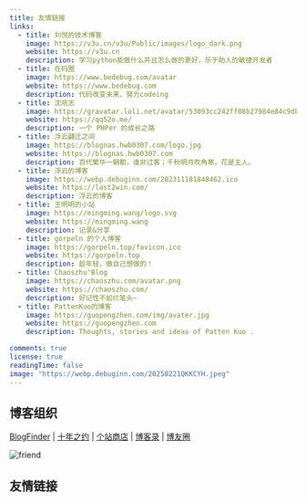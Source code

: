 ```yaml
---
title: 友情链接
links:
  - title: 刘悦的技术博客
    image: https://v3u.cn/v3u/Public/images/logo_dark.png
    website: https://v3u.cn
    description: 学习python能做什么并且怎么做的更好，乐于助人的敏捷开发者 
  - title: 在码圈
    image: https://www.bedebug.com/avatar
    website: https://www.bedebug.com
    description: 代码改变未来，努力codeing
  - title: 沈唁志
    image: https://gravatar.loli.net/avatar/53093cc242ff08b27984e84c9db92c33
    website: https://qq52o.me/
    description: 一个 PHPer 的成长之路  
  - title: 浮云翩迁之间
    image: https://blognas.hwb0307.com/logo.jpg
    website: https://blognas.hwb0307.com
    description: 百代繁华一朝都，谁非过客；千秋明月吹角寒，花是主人。
  - title: 浮云的博客
    image: https://webp.debuginn.com/202311181848462.ico
    website: https://last2win.com/
    description: 浮云的博客
  - title: 王明明的小站
    image: https://mingming.wang/logo.svg
    website: https://mingming.wang
    description: 记录&分享
  - title: gorpeln 的个人博客
    image: https://gorpeln.top/favicon.ico
    website: https://gorpeln.top
    description: 趁年轻，做自己想做的！
  - title: Chaoszhu'Blog
    image: https://chaoszhu.com/avatar.png
    website: https://chaoszhu.com/
    description: 好记性不如烂笔头~
  - title: PattenKuo的博客
    image: https://guopengzhen.com/img/avater.jpg
    website: https://guopengzhen.com
    description: Thoughts, stories and ideas of Patten Kuo .

comments: true
license: true
readingTime: false
image: "https://webp.debuginn.com/20250221QKKCYH.jpeg"
---
```


## 博客组织

[BlogFinder](https://bf.zzxworld.com/s/870)
 | 
[十年之约](https://www.foreverblog.cn/)
 | 
[个站商店](https://storeweb.cn/site/o/1761)
 | 
[博客录](https://boke.lu/)
 | 
[博友圈](https://www.boyouquan.com/blogs/blog.debuginn.com)

![friend](https://webp.debuginn.com/20250607PVNEDF.png)

## 友情链接